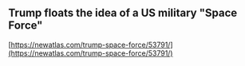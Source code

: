 ## Trump floats the idea of a US military "Space Force"
  
  [https://newatlas.com/trump-space-force/53791/](https://newatlas.com/trump-space-force/53791/)